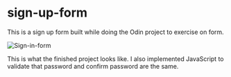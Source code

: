 # sign-up-form
This is a sign up form built while doing the Odin project to exercise on form.


![Sign-in-form](https://github.com/ElliotNykvist/sign-up-form/assets/126269599/e9c95a98-4692-4362-968a-982bd0841d5e)


This is what the finished project looks like. I also implemented JavaScript
to validate that password and confirm password are the same. 
